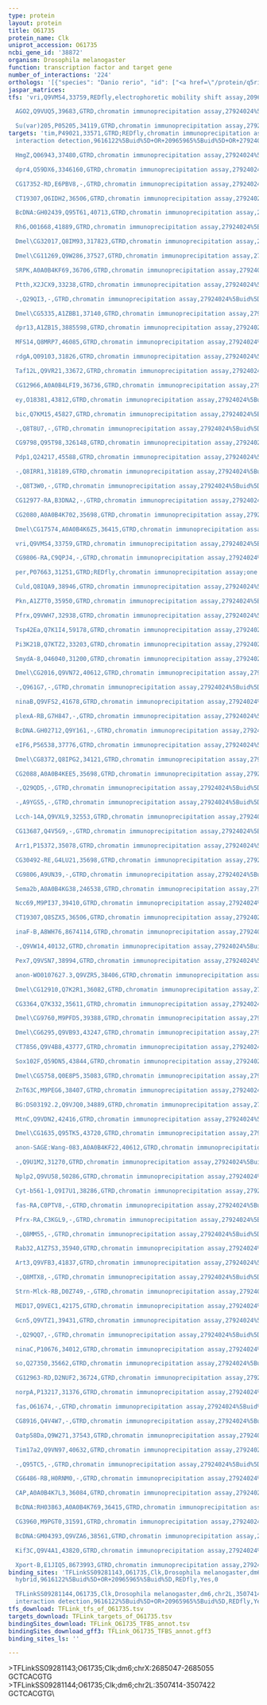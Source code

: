 ```yaml
---
type: protein
layout: protein
title: O61735
protein_name: Clk
uniprot_accession: O61735
ncbi_gene_id: '38872'
organism: Drosophila melanogaster
function: transcription factor and target gene
number_of_interactions: '224'
orthologs: '[{"species": "Danio rerio", "id": ["<a href=\"/protein/q5riv1\">Q5RIV1</a>"]}, {"species": "Rattus norvegicus", "id": ["<a href=\"/protein/f1lrl5\">F1LRL5</a>"]}]'
jaspar_matrices: 
tfs: 'vri,Q9VMS4,33759,REDfly,electrophoretic mobility shift assay,20965965%5Buid%5D+OR+12546820%5Buid%5D,Yes

  AGO2,Q9VUQ5,39683,GTRD,chromatin immunoprecipitation assay,27924024%5Buid%5D,No

  Su(var)205,P05205,34119,GTRD,chromatin immunoprecipitation assay,27924024%5Buid%5D,No'
targets: 'tim,P49021,33571,GTRD;REDfly,chromatin immunoprecipitation assay;experimental
  interaction detection,9616122%5Buid%5D+OR+20965965%5Buid%5D+OR+27924024%5Buid%5D,Yes

  HmgZ,Q06943,37480,GTRD,chromatin immunoprecipitation assay,27924024%5Buid%5D,No

  dpr4,Q59DX6,3346160,GTRD,chromatin immunoprecipitation assay,27924024%5Buid%5D,No

  CG17352-RD,E6PBV8,-,GTRD,chromatin immunoprecipitation assay,27924024%5Buid%5D,No

  CT19307,Q6IDH2,36506,GTRD,chromatin immunoprecipitation assay,27924024%5Buid%5D,No

  BcDNA:GH02439,Q95T61,40713,GTRD,chromatin immunoprecipitation assay,27924024%5Buid%5D,No

  Rh6,O01668,41889,GTRD,chromatin immunoprecipitation assay,27924024%5Buid%5D,No

  Dmel\CG32017,Q8IM93,317823,GTRD,chromatin immunoprecipitation assay,27924024%5Buid%5D,No

  Dmel\CG11269,Q9W286,37527,GTRD,chromatin immunoprecipitation assay,27924024%5Buid%5D,No

  SRPK,A0A0B4KF69,36706,GTRD,chromatin immunoprecipitation assay,27924024%5Buid%5D,No

  Ptth,X2JCX9,33238,GTRD,chromatin immunoprecipitation assay,27924024%5Buid%5D,No

  -,Q29QI3,-,GTRD,chromatin immunoprecipitation assay,27924024%5Buid%5D,No

  Dmel\CG5335,A1ZBB1,37140,GTRD,chromatin immunoprecipitation assay,27924024%5Buid%5D,No

  dpr13,A1ZB15,3885598,GTRD,chromatin immunoprecipitation assay,27924024%5Buid%5D,No

  MFS14,Q8MRP7,46085,GTRD,chromatin immunoprecipitation assay,27924024%5Buid%5D,No

  rdgA,Q09103,31826,GTRD,chromatin immunoprecipitation assay,27924024%5Buid%5D,No

  Taf12L,Q9VR21,33672,GTRD,chromatin immunoprecipitation assay,27924024%5Buid%5D,No

  CG12966,A0A0B4LFI9,36736,GTRD,chromatin immunoprecipitation assay,27924024%5Buid%5D,No

  ey,O18381,43812,GTRD,chromatin immunoprecipitation assay,27924024%5Buid%5D,No

  bic,Q7KM15,45827,GTRD,chromatin immunoprecipitation assay,27924024%5Buid%5D,No

  -,Q8T8U7,-,GTRD,chromatin immunoprecipitation assay,27924024%5Buid%5D,No

  CG9798,Q95T98,326148,GTRD,chromatin immunoprecipitation assay,27924024%5Buid%5D,No

  Pdp1,Q24217,45588,GTRD,chromatin immunoprecipitation assay,27924024%5Buid%5D,No

  -,Q8IRR1,318189,GTRD,chromatin immunoprecipitation assay,27924024%5Buid%5D,No

  -,Q8T3W0,-,GTRD,chromatin immunoprecipitation assay,27924024%5Buid%5D,No

  CG12977-RA,B3DNA2,-,GTRD,chromatin immunoprecipitation assay,27924024%5Buid%5D,No

  CG2080,A0A0B4K702,35698,GTRD,chromatin immunoprecipitation assay,27924024%5Buid%5D,No

  Dmel\CG17574,A0A0B4K6Z5,36415,GTRD,chromatin immunoprecipitation assay,27924024%5Buid%5D,No

  vri,Q9VMS4,33759,GTRD,chromatin immunoprecipitation assay,27924024%5Buid%5D,No

  CG9806-RA,C9QPJ4,-,GTRD,chromatin immunoprecipitation assay,27924024%5Buid%5D,No

  per,P07663,31251,GTRD;REDfly,chromatin immunoprecipitation assay;one hybrid,9616122%5Buid%5D+OR+20965965%5Buid%5D+OR+27924024%5Buid%5D,No

  Culd,Q8IQA9,38946,GTRD,chromatin immunoprecipitation assay,27924024%5Buid%5D,No

  Pkn,A1Z7T0,35950,GTRD,chromatin immunoprecipitation assay,27924024%5Buid%5D,No

  Pfrx,Q9VWH7,32938,GTRD,chromatin immunoprecipitation assay,27924024%5Buid%5D,No

  Tsp42Ea,Q7K1I4,59178,GTRD,chromatin immunoprecipitation assay,27924024%5Buid%5D,No

  Pi3K21B,Q7KTZ2,33203,GTRD,chromatin immunoprecipitation assay,27924024%5Buid%5D,No

  SmydA-8,O46040,31200,GTRD,chromatin immunoprecipitation assay,27924024%5Buid%5D,No

  Dmel\CG2016,Q9VN72,40612,GTRD,chromatin immunoprecipitation assay,27924024%5Buid%5D,No

  -,Q961G7,-,GTRD,chromatin immunoprecipitation assay,27924024%5Buid%5D,No

  ninaB,Q9VFS2,41678,GTRD,chromatin immunoprecipitation assay,27924024%5Buid%5D,No

  plexA-RB,G7H847,-,GTRD,chromatin immunoprecipitation assay,27924024%5Buid%5D,No

  BcDNA.GH02712,Q9Y161,-,GTRD,chromatin immunoprecipitation assay,27924024%5Buid%5D,No

  eIF6,P56538,37776,GTRD,chromatin immunoprecipitation assay,27924024%5Buid%5D,No

  Dmel\CG8372,Q8IPG2,34121,GTRD,chromatin immunoprecipitation assay,27924024%5Buid%5D,No

  CG2088,A0A0B4KEE5,35698,GTRD,chromatin immunoprecipitation assay,27924024%5Buid%5D,No

  -,Q29QD5,-,GTRD,chromatin immunoprecipitation assay,27924024%5Buid%5D,No

  -,A9YGS5,-,GTRD,chromatin immunoprecipitation assay,27924024%5Buid%5D,No

  Lcch-14A,Q9VXL9,32553,GTRD,chromatin immunoprecipitation assay,27924024%5Buid%5D,No

  CG13687,Q4V5G9,-,GTRD,chromatin immunoprecipitation assay,27924024%5Buid%5D,No

  Arr1,P15372,35078,GTRD,chromatin immunoprecipitation assay,27924024%5Buid%5D,No

  CG30492-RE,G4LU21,35698,GTRD,chromatin immunoprecipitation assay,27924024%5Buid%5D,No

  CG9806,A9UN39,-,GTRD,chromatin immunoprecipitation assay,27924024%5Buid%5D,No

  Sema2b,A0A0B4KG38,246538,GTRD,chromatin immunoprecipitation assay,27924024%5Buid%5D,No

  Ncc69,M9PI37,39410,GTRD,chromatin immunoprecipitation assay,27924024%5Buid%5D,No

  CT19307,Q8SZX5,36506,GTRD,chromatin immunoprecipitation assay,27924024%5Buid%5D,No

  inaF-B,A8WH76,8674114,GTRD,chromatin immunoprecipitation assay,27924024%5Buid%5D,No

  -,Q9VW14,40132,GTRD,chromatin immunoprecipitation assay,27924024%5Buid%5D,No

  Pex7,Q9VSN7,38994,GTRD,chromatin immunoprecipitation assay,27924024%5Buid%5D,No

  anon-WO0107627.3,Q9VZR5,38406,GTRD,chromatin immunoprecipitation assay,27924024%5Buid%5D,No

  Dmel\CG12910,Q7K2R1,36082,GTRD,chromatin immunoprecipitation assay,27924024%5Buid%5D,No

  CG3364,Q7K332,35611,GTRD,chromatin immunoprecipitation assay,27924024%5Buid%5D,No

  Dmel\CG9760,M9PFD5,39388,GTRD,chromatin immunoprecipitation assay,27924024%5Buid%5D,No

  Dmel\CG6295,Q9VB93,43247,GTRD,chromatin immunoprecipitation assay,27924024%5Buid%5D,No

  CT7856,Q9V4B8,43777,GTRD,chromatin immunoprecipitation assay,27924024%5Buid%5D,No

  Sox102F,Q59DN5,43844,GTRD,chromatin immunoprecipitation assay,27924024%5Buid%5D,No

  Dmel\CG5758,Q0E8P5,35083,GTRD,chromatin immunoprecipitation assay,27924024%5Buid%5D,No

  ZnT63C,M9PEG6,38407,GTRD,chromatin immunoprecipitation assay,27924024%5Buid%5D,No

  BG:DS03192.2,Q9VJQ0,34889,GTRD,chromatin immunoprecipitation assay,27924024%5Buid%5D,No

  MtnC,Q9VDN2,42416,GTRD,chromatin immunoprecipitation assay,27924024%5Buid%5D,No

  Dmel\CG1635,Q95TK5,43720,GTRD,chromatin immunoprecipitation assay,27924024%5Buid%5D,No

  anon-SAGE:Wang-083,A0A0B4KF22,40612,GTRD,chromatin immunoprecipitation assay,27924024%5Buid%5D,No

  -,Q9U1M2,31270,GTRD,chromatin immunoprecipitation assay,27924024%5Buid%5D,No

  Nplp2,Q9VU58,50286,GTRD,chromatin immunoprecipitation assay,27924024%5Buid%5D,No

  Cyt-b561-1,Q9I7U1,38286,GTRD,chromatin immunoprecipitation assay,27924024%5Buid%5D,No

  fas-RA,C0PTV8,-,GTRD,chromatin immunoprecipitation assay,27924024%5Buid%5D,No

  Pfrx-RA,C3KGL9,-,GTRD,chromatin immunoprecipitation assay,27924024%5Buid%5D,No

  -,Q8MM55,-,GTRD,chromatin immunoprecipitation assay,27924024%5Buid%5D,No

  Rab32,A1Z7S3,35940,GTRD,chromatin immunoprecipitation assay,27924024%5Buid%5D,No

  Art3,Q9VFB3,41837,GTRD,chromatin immunoprecipitation assay,27924024%5Buid%5D,No

  -,Q8MTX8,-,GTRD,chromatin immunoprecipitation assay,27924024%5Buid%5D,No

  Strn-Mlck-RB,D0Z749,-,GTRD,chromatin immunoprecipitation assay,27924024%5Buid%5D,No

  MED17,Q9VEC1,42175,GTRD,chromatin immunoprecipitation assay,27924024%5Buid%5D,No

  Gcn5,Q9VTZ1,39431,GTRD,chromatin immunoprecipitation assay,27924024%5Buid%5D,No

  -,Q29QQ7,-,GTRD,chromatin immunoprecipitation assay,27924024%5Buid%5D,No

  ninaC,P10676,34012,GTRD,chromatin immunoprecipitation assay,27924024%5Buid%5D,No

  so,Q27350,35662,GTRD,chromatin immunoprecipitation assay,27924024%5Buid%5D,No

  CG12963-RD,D2NUF2,36724,GTRD,chromatin immunoprecipitation assay,27924024%5Buid%5D,No

  norpA,P13217,31376,GTRD,chromatin immunoprecipitation assay,27924024%5Buid%5D,No

  fas,O61674,-,GTRD,chromatin immunoprecipitation assay,27924024%5Buid%5D,No

  CG8916,Q4V4W7,-,GTRD,chromatin immunoprecipitation assay,27924024%5Buid%5D,No

  Oatp58Da,Q9W271,37543,GTRD,chromatin immunoprecipitation assay,27924024%5Buid%5D,No

  Tim17a2,Q9VN97,40632,GTRD,chromatin immunoprecipitation assay,27924024%5Buid%5D,No

  -,Q95TC5,-,GTRD,chromatin immunoprecipitation assay,27924024%5Buid%5D,No

  CG6486-RB,H0RNM0,-,GTRD,chromatin immunoprecipitation assay,27924024%5Buid%5D,No

  CAP,A0A0B4K7L3,36084,GTRD,chromatin immunoprecipitation assay,27924024%5Buid%5D,No

  BcDNA:RH03863,A0A0B4K769,36415,GTRD,chromatin immunoprecipitation assay,27924024%5Buid%5D,No

  CG3960,M9PGT0,31591,GTRD,chromatin immunoprecipitation assay,27924024%5Buid%5D,No

  BcDNA:GM04393,Q9VZA6,38561,GTRD,chromatin immunoprecipitation assay,27924024%5Buid%5D,No

  Kif3C,Q9V4A1,43820,GTRD,chromatin immunoprecipitation assay,27924024%5Buid%5D,No

  Xport-B,E1JIQ5,8673993,GTRD,chromatin immunoprecipitation assay,27924024%5Buid%5D,No'
binding_sites: 'TFLinkSS09281143,O61735,Clk,Drosophila melanogaster,dm6,chrX,2685047,2685055,-,dm6&position=chrX:2685047-2685055,one
  hybrid,9616122%5Buid%5D+OR+20965965%5Buid%5D,REDfly,Yes,0

  TFLinkSS09281144,O61735,Clk,Drosophila melanogaster,dm6,chr2L,3507414,3507422,-,dm6&position=chr2L:3507414-3507422,experimental
  interaction detection,9616122%5Buid%5D+OR+20965965%5Buid%5D,REDfly,Yes,0'
tfs_download: TFLink_tfs_of_O61735.tsv
targets_download: TFLink_targets_of_O61735.tsv
bindingSites_download: TFLink_O61735_TFBS_annot.tsv
bindingSites_download_gff3: TFLink_O61735_TFBS_annot.gff3
binding_sites_ls: ''

---
```

\>TFLinkSS09281143;O61735;Clk;dm6;chrX:2685047-2685055\GCTCACGTG\\>TFLinkSS09281144;O61735;Clk;dm6;chr2L:3507414-3507422\GCTCACGTG\